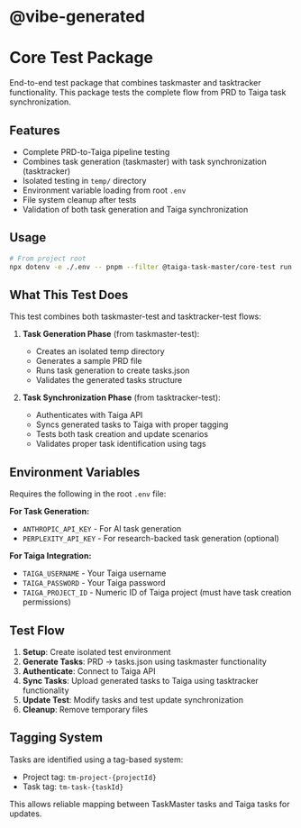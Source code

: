 # @vibe-generated

# Core Test Package

End-to-end test package that combines taskmaster and tasktracker functionality. This package tests the complete flow from PRD to Taiga task synchronization.

## Features

- Complete PRD-to-Taiga pipeline testing
- Combines task generation (taskmaster) with task synchronization (tasktracker)
- Isolated testing in `temp/` directory
- Environment variable loading from root `.env`
- File system cleanup after tests
- Validation of both task generation and Taiga synchronization

## Usage

```bash
# From project root
npx dotenv -e ./.env -- pnpm --filter @taiga-task-master/core-test run test:manual
```

## What This Test Does

This test combines both taskmaster-test and tasktracker-test flows:

1. **Task Generation Phase** (from taskmaster-test):

   - Creates an isolated temp directory
   - Generates a sample PRD file
   - Runs task generation to create tasks.json
   - Validates the generated tasks structure

2. **Task Synchronization Phase** (from tasktracker-test):
   - Authenticates with Taiga API
   - Syncs generated tasks to Taiga with proper tagging
   - Tests both task creation and update scenarios
   - Validates proper task identification using tags

## Environment Variables

Requires the following in the root `.env` file:

**For Task Generation:**

- `ANTHROPIC_API_KEY` - For AI task generation
- `PERPLEXITY_API_KEY` - For research-backed task generation (optional)

**For Taiga Integration:**

- `TAIGA_USERNAME` - Your Taiga username
- `TAIGA_PASSWORD` - Your Taiga password
- `TAIGA_PROJECT_ID` - Numeric ID of Taiga project (must have task creation permissions)

## Test Flow

1. **Setup**: Create isolated test environment
2. **Generate Tasks**: PRD → tasks.json using taskmaster functionality
3. **Authenticate**: Connect to Taiga API
4. **Sync Tasks**: Upload generated tasks to Taiga using tasktracker functionality
5. **Update Test**: Modify tasks and test update synchronization
6. **Cleanup**: Remove temporary files

## Tagging System

Tasks are identified using a tag-based system:

- Project tag: `tm-project-{projectId}`
- Task tag: `tm-task-{taskId}`

This allows reliable mapping between TaskMaster tasks and Taiga tasks for updates.
